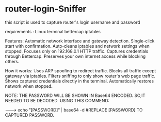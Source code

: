 # router-login-Sniffer
this script is used to capture router's login username and password

requirements :
Linux terminal
bettercap
iptables

Features:
Automatic network interface and gateway detection.
Single-click start with confirmation.
Auto-cleans iptables and network settings when stopped.
Focuses only on 192.168.0.1 HTTP traffic.
Captures credentials through Bettercap.
Preserves your own internet access while blocking others.

How it works:
Uses ARP spoofing to redirect traffic.
Blocks all traffic except gateway via iptables.
Filters sniffing to only show router's web page traffic.
Shows captured credentials directly in the terminal.
Automatically restores network when stopped.

NOTE:
THE PASSWORD WILL BE SHOWN IN Base64 ENCODED.
SO,IT NEEDED TO BE DECODED.
USING THIS COMMEND:


---> echo "[PASSWORD]" | base64 -d        #REPLACE [PASSWORD] TO CAPTURED PASSWORD.
